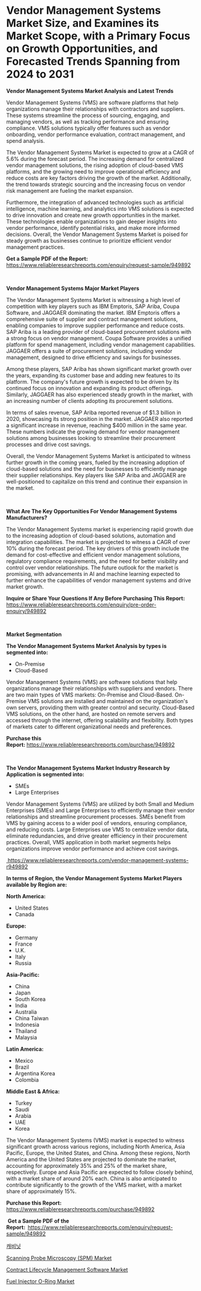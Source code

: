 <p><h1>Vendor Management Systems Market Size, and Examines its Market Scope, with a Primary Focus on Growth Opportunities, and Forecasted Trends Spanning from 2024 to 2031</h1></p><p><strong>Vendor Management Systems Market Analysis and Latest Trends</strong></p>
<p><p>Vendor Management Systems (VMS) are software platforms that help organizations manage their relationships with contractors and suppliers. These systems streamline the process of sourcing, engaging, and managing vendors, as well as tracking performance and ensuring compliance. VMS solutions typically offer features such as vendor onboarding, vendor performance evaluation, contract management, and spend analysis.</p><p>The Vendor Management Systems Market is expected to grow at a CAGR of 5.6% during the forecast period. The increasing demand for centralized vendor management solutions, the rising adoption of cloud-based VMS platforms, and the growing need to improve operational efficiency and reduce costs are key factors driving the growth of the market. Additionally, the trend towards strategic sourcing and the increasing focus on vendor risk management are fueling the market expansion.</p><p>Furthermore, the integration of advanced technologies such as artificial intelligence, machine learning, and analytics into VMS solutions is expected to drive innovation and create new growth opportunities in the market. These technologies enable organizations to gain deeper insights into vendor performance, identify potential risks, and make more informed decisions. Overall, the Vendor Management Systems Market is poised for steady growth as businesses continue to prioritize efficient vendor management practices.</p></p>
<p><strong>Get a Sample PDF of the Report:&nbsp;</strong> <a href="https://www.reliableresearchreports.com/enquiry/request-sample/949892">https://www.reliableresearchreports.com/enquiry/request-sample/949892</a></p>
<p>&nbsp;</p>
<p><strong>Vendor Management Systems Major Market Players</strong></p>
<p><p>The Vendor Management Systems Market is witnessing a high level of competition with key players such as IBM Emptoris, SAP Ariba, Coupa Software, and JAGGAER dominating the market. IBM Emptoris offers a comprehensive suite of supplier and contract management solutions, enabling companies to improve supplier performance and reduce costs. SAP Ariba is a leading provider of cloud-based procurement solutions with a strong focus on vendor management. Coupa Software provides a unified platform for spend management, including vendor management capabilities. JAGGAER offers a suite of procurement solutions, including vendor management, designed to drive efficiency and savings for businesses.</p><p>Among these players, SAP Ariba has shown significant market growth over the years, expanding its customer base and adding new features to its platform. The company's future growth is expected to be driven by its continued focus on innovation and expanding its product offerings. Similarly, JAGGAER has also experienced steady growth in the market, with an increasing number of clients adopting its procurement solutions.</p><p>In terms of sales revenue, SAP Ariba reported revenue of $1.3 billion in 2020, showcasing its strong position in the market. JAGGAER also reported a significant increase in revenue, reaching $400 million in the same year. These numbers indicate the growing demand for vendor management solutions among businesses looking to streamline their procurement processes and drive cost savings. </p><p>Overall, the Vendor Management Systems Market is anticipated to witness further growth in the coming years, fueled by the increasing adoption of cloud-based solutions and the need for businesses to efficiently manage their supplier relationships. Key players like SAP Ariba and JAGGAER are well-positioned to capitalize on this trend and continue their expansion in the market.</p></p>
<p>&nbsp;</p>
<p><strong>What Are The Key Opportunities For Vendor Management Systems Manufacturers?</strong></p>
<p><p>The Vendor Management Systems market is experiencing rapid growth due to the increasing adoption of cloud-based solutions, automation and integration capabilities. The market is projected to witness a CAGR of over 10% during the forecast period. The key drivers of this growth include the demand for cost-effective and efficient vendor management solutions, regulatory compliance requirements, and the need for better visibility and control over vendor relationships. The future outlook for the market is promising, with advancements in AI and machine learning expected to further enhance the capabilities of vendor management systems and drive market growth.</p></p>
<p><strong>Inquire or Share Your Questions If Any Before Purchasing This Report:</strong> <a href="https://www.reliableresearchreports.com/enquiry/pre-order-enquiry/949892">https://www.reliableresearchreports.com/enquiry/pre-order-enquiry/949892</a></p>
<p>&nbsp;</p>
<p><strong>Market Segmentation</strong></p>
<p><strong>The Vendor Management Systems Market Analysis by types is segmented into:</strong></p>
<p><ul><li>On-Premise</li><li>Cloud-Based</li></ul></p>
<p><p>Vendor Management Systems (VMS) are software solutions that help organizations manage their relationships with suppliers and vendors. There are two main types of VMS markets: On-Premise and Cloud-Based. On-Premise VMS solutions are installed and maintained on the organization's own servers, providing them with greater control and security. Cloud-Based VMS solutions, on the other hand, are hosted on remote servers and accessed through the internet, offering scalability and flexibility. Both types of markets cater to different organizational needs and preferences.</p></p>
<p><strong>Purchase this Report:&nbsp;</strong><a href="https://www.reliableresearchreports.com/purchase/949892">https://www.reliableresearchreports.com/purchase/949892</a></p>
<p>&nbsp;</p>
<p><strong>The Vendor Management Systems Market Industry Research by Application is segmented into:</strong></p>
<p><ul><li>SMEs</li><li>Large Enterprises</li></ul></p>
<p><p>Vendor Management Systems (VMS) are utilized by both Small and Medium Enterprises (SMEs) and Large Enterprises to efficiently manage their vendor relationships and streamline procurement processes. SMEs benefit from VMS by gaining access to a wider pool of vendors, ensuring compliance, and reducing costs. Large Enterprises use VMS to centralize vendor data, eliminate redundancies, and drive greater efficiency in their procurement practices. Overall, VMS application in both market segments helps organizations improve vendor performance and achieve cost savings.</p></p>
<p><a href="https://www.reliableresearchreports.com/vendor-management-systems-r949892">&nbsp;https://www.reliableresearchreports.com/vendor-management-systems-r949892</a></p>
<p><strong>In terms of Region, the Vendor Management Systems Market Players available by Region are:</strong></p>
<p>
    <p> <strong> North America: </strong>
        <ul>
            <li>United States</li>
            <li>Canada</li>
        </ul>
        </p> 
    <p> <strong> Europe: </strong>
        <ul>
            <li>Germany</li>
            <li>France</li>
            <li>U.K.</li>
            <li>Italy</li>
            <li>Russia</li>
        </ul>
        </p> 
    <p> <strong> Asia-Pacific: </strong>
        <ul>
            <li>China</li>
            <li>Japan</li>
            <li>South Korea</li>
            <li>India</li>
            <li>Australia</li>
            <li>China Taiwan</li>
            <li>Indonesia</li>
            <li>Thailand</li>
            <li>Malaysia</li>
        </ul>
        </p> 
    <p> <strong> Latin America: </strong>
        <ul>
            <li>Mexico</li>
            <li>Brazil</li>
            <li>Argentina Korea</li>
            <li>Colombia</li>
        </ul>
        </p> 
    <p> <strong> Middle East & Africa: </strong>
        <ul>
            <li>Turkey</li>
            <li>Saudi</li>
            <li>Arabia</li>
            <li>UAE</li>
            <li>Korea</li>
        </ul>
    </p>
    </p>
<p><p>The Vendor Management Systems (VMS) market is expected to witness significant growth across various regions, including North America, Asia Pacific, Europe, the United States, and China. Among these regions, North America and the United States are projected to dominate the market, accounting for approximately 35% and 25% of the market share, respectively. Europe and Asia Pacific are expected to follow closely behind, with a market share of around 20% each. China is also anticipated to contribute significantly to the growth of the VMS market, with a market share of approximately 15%.</p></p>
<p><strong>Purchase this Report: </strong><a href="https://www.reliableresearchreports.com/purchase/949892">https://www.reliableresearchreports.com/purchase/949892</a></p>
<p>&nbsp;<strong>Get a Sample PDF of the Report:&nbsp;&nbsp;</strong><a href="https://www.reliableresearchreports.com/enquiry/request-sample/949892">https://www.reliableresearchreports.com/enquiry/request-sample/949892</a></p>
<p><strong></strong></p>
<p><p><a href="https://medium.com/@rickymetzdvm/%EC%BA%90%EB%B9%84%EB%8B%9B-%EC%8B%9C%EC%9E%A5-%ED%86%B5%EC%B0%B0-%EC%8B%9C%EC%9E%A5-%EB%8F%99%ED%96%A5-%EC%84%B1%EC%9E%A5-2024%EB%85%84%EB%B6%80%ED%84%B0-2031%EB%85%84%EA%B9%8C%EC%A7%80-%EC%98%88%EC%83%81%EB%90%A8-cb2e2f448222">캐비닛</a></p><p><a href="https://view.publitas.com/reportprime-1/scanning-probe-microscopy-spm-market-the-key-to-successful-business-strategy-forecast-till-2031/">Scanning Probe Microscopy (SPM) Market</a></p><p><a href="https://github.com/RichRobinson5/Market-Research-Report-List-4/blob/main/contract-lifecycle-management-software-market.md">Contract Lifecycle Management Software Market</a></p><p><a href="https://spotless-saver-8fd.notion.site/Fuel-Injector-O-Ring-Market-Focuses-on-Market-Share-Size-and-Projected-Forecast-Till-2031-c9baa06a35a047abade2885df70a29d4">Fuel Injector O-Ring Market</a></p></p>
